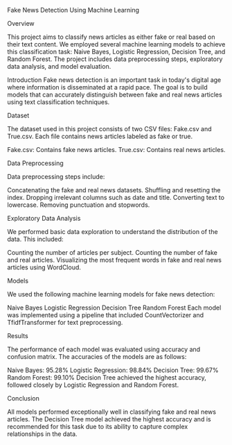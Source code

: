 Fake News Detection Using Machine Learning

Overview

This project aims to classify news articles as either fake or real based on their text content. We employed several machine learning models to achieve this classification task: Naive Bayes, Logistic Regression, Decision Tree, and Random Forest. The project includes data preprocessing steps, exploratory data analysis, and model evaluation.

Introduction
Fake news detection is an important task in today's digital age where information is disseminated at a rapid pace. The goal is to build models that can accurately distinguish between fake and real news articles using text classification techniques.

Dataset

The dataset used in this project consists of two CSV files: Fake.csv and True.csv. Each file contains news articles labeled as fake or true.

Fake.csv: Contains fake news articles.
True.csv: Contains real news articles.

Data Preprocessing

Data preprocessing steps include:

Concatenating the fake and real news datasets.
Shuffling and resetting the index.
Dropping irrelevant columns such as date and title.
Converting text to lowercase.
Removing punctuation and stopwords.

Exploratory Data Analysis

We performed basic data exploration to understand the distribution of the data. This included:

Counting the number of articles per subject.
Counting the number of fake and real articles.
Visualizing the most frequent words in fake and real news articles using WordCloud.

Models

We used the following machine learning models for fake news detection:

Naive Bayes
Logistic Regression
Decision Tree
Random Forest
Each model was implemented using a pipeline that included CountVectorizer and TfidfTransformer for text preprocessing.

Results

The performance of each model was evaluated using accuracy and confusion matrix. The accuracies of the models are as follows:

Naive Bayes: 95.28%
Logistic Regression: 98.84%
Decision Tree: 99.67%
Random Forest: 99.10%
Decision Tree achieved the highest accuracy, followed closely by Logistic Regression and Random Forest.

Conclusion

All models performed exceptionally well in classifying fake and real news articles. The Decision Tree model achieved the highest accuracy and is recommended for this task due to its ability to capture complex relationships in the data.
